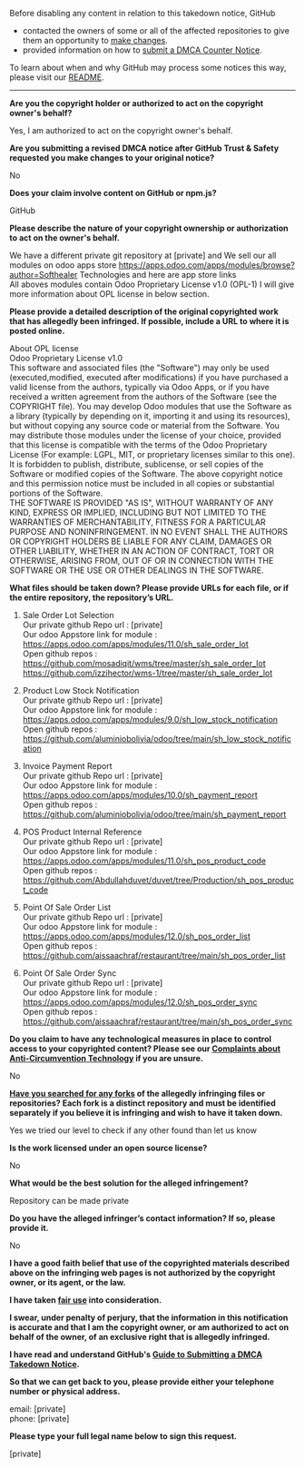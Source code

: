 Before disabling any content in relation to this takedown notice, GitHub
- contacted the owners of some or all of the affected repositories to give them an opportunity to [make changes](https://docs.github.com/en/github/site-policy/dmca-takedown-policy#a-how-does-this-actually-work).
- provided information on how to [submit a DMCA Counter Notice](https://docs.github.com/en/articles/guide-to-submitting-a-dmca-counter-notice).

To learn about when and why GitHub may process some notices this way, please visit our [README](https://github.com/github/dmca/blob/master/README.md#anatomy-of-a-takedown-notice).

---

**Are you the copyright holder or authorized to act on the copyright owner's behalf?**

Yes, I am authorized to act on the copyright owner's behalf.

**Are you submitting a revised DMCA notice after GitHub Trust & Safety requested you make changes to your original notice?**

No

**Does your claim involve content on GitHub or npm.js?**

GitHub

**Please describe the nature of your copyright ownership or authorization to act on the owner's behalf.**

We have a different private git repository at [private] and We sell our all modules on odoo apps store https://apps.odoo.com/apps/modules/browse?author=Softhealer Technologies and here are app store links  
All aboves modules contain Odoo Proprietary License v1.0 (OPL-1) I will give more information about OPL license in below section.

**Please provide a detailed description of the original copyrighted work that has allegedly been infringed. If possible, include a URL to where it is posted online.**

About OPL license  
Odoo Proprietary License v1.0  
This software and associated files (the "Software") may only be used (executed,modified, executed after modifications) if you have purchased a valid license from the authors, typically via Odoo Apps, or if you have received a written
agreement from the authors of the Software (see the COPYRIGHT file).
You may develop Odoo modules that use the Software as a library (typically by depending on it, importing it and using its resources), but without copying any source code or material from the Software. You may distribute those modules
under the license of your choice, provided that this license is compatible with the terms of the Odoo Proprietary License (For example: LGPL, MIT, or proprietary licenses similar to this one).  
It is forbidden to publish, distribute, sublicense, or sell copies of the Software or modified copies of the Software.
The above copyright notice and this permission notice must be included in all copies or substantial portions of the Software.  
THE SOFTWARE IS PROVIDED "AS IS", WITHOUT WARRANTY OF ANY KIND, EXPRESS OR IMPLIED, INCLUDING BUT NOT LIMITED TO THE WARRANTIES OF MERCHANTABILITY, FITNESS FOR A PARTICULAR PURPOSE
AND NONINFRINGEMENT. IN NO EVENT SHALL THE AUTHORS OR COPYRIGHT HOLDERS BE LIABLE FOR ANY CLAIM, DAMAGES OR OTHER LIABILITY, WHETHER IN AN ACTION OF CONTRACT, TORT OR OTHERWISE,
ARISING FROM, OUT OF OR IN CONNECTION WITH THE SOFTWARE OR THE USE OR OTHER DEALINGS IN THE SOFTWARE.

**What files should be taken down? Please provide URLs for each file, or if the entire repository, the repository’s URL.**

1) Sale Order Lot Selection  
Our private github Repo url : [private]  
Our odoo Appstore link for module : https://apps.odoo.com/apps/modules/11.0/sh_sale_order_lot  
Open github repos :
https://github.com/mosadiqit/wms/tree/master/sh_sale_order_lot https://github.com/izzihector/wms-1/tree/master/sh_sale_order_lot

2) Product Low Stock Notification  
Our private github Repo url : [private]  
Our odoo Appstore link for module : https://apps.odoo.com/apps/modules/9.0/sh_low_stock_notification  
Open github repos :
https://github.com/aluminiobolivia/odoo/tree/main/sh_low_stock_notification

3) Invoice Payment Report  
Our private github Repo url : [private]  
Our odoo Appstore link for module : https://apps.odoo.com/apps/modules/10.0/sh_payment_report  
Open github repos :
https://github.com/aluminiobolivia/odoo/tree/main/sh_payment_report

4) POS Product Internal Reference  
Our private github Repo url : [private]  
Our odoo Appstore link for module : https://apps.odoo.com/apps/modules/11.0/sh_pos_product_code  
Open github repos :
https://github.com/Abdullahduvet/duvet/tree/Production/sh_pos_product_code

5) Point Of Sale Order List  
Our private github Repo url : [private]  
Our odoo Appstore link for module : https://apps.odoo.com/apps/modules/12.0/sh_pos_order_list  
Open github repos :
https://github.com/aissaachraf/restaurant/tree/main/sh_pos_order_list

6) Point Of Sale Order Sync  
Our private github Repo url : [private]  
Our odoo Appstore link for module : https://apps.odoo.com/apps/modules/12.0/sh_pos_order_sync  
Open github repos :
https://github.com/aissaachraf/restaurant/tree/main/sh_pos_order_sync

**Do you claim to have any technological measures in place to control access to your copyrighted content? Please see our <a href="https://docs.github.com/articles/guide-to-submitting-a-dmca-takedown-notice#complaints-about-anti-circumvention-technology">Complaints about Anti-Circumvention Technology</a> if you are unsure.**

No

**<a href="https://docs.github.com/articles/dmca-takedown-policy#b-what-about-forks-or-whats-a-fork">Have you searched for any forks</a> of the allegedly infringing files or repositories? Each fork is a distinct repository and must be identified separately if you believe it is infringing and wish to have it taken down.**

Yes we tried our level to check if any other found than let us know

**Is the work licensed under an open source license?**

No

**What would be the best solution for the alleged infringement?**

Repository can be made private

**Do you have the alleged infringer’s contact information? If so, please provide it.**

No

**I have a good faith belief that use of the copyrighted materials described above on the infringing web pages is not authorized by the copyright owner, or its agent, or the law.**

**I have taken <a href="https://www.lumendatabase.org/topics/22">fair use</a> into consideration.**

**I swear, under penalty of perjury, that the information in this notification is accurate and that I am the copyright owner, or am authorized to act on behalf of the owner, of an exclusive right that is allegedly infringed.**

**I have read and understand GitHub's <a href="https://docs.github.com/articles/guide-to-submitting-a-dmca-takedown-notice/">Guide to Submitting a DMCA Takedown Notice</a>.**

**So that we can get back to you, please provide either your telephone number or physical address.**

email: [private]  
phone: [private]

**Please type your full legal name below to sign this request.**

[private]
